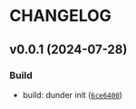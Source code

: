 # CHANGELOG

## v0.0.1 (2024-07-28)

### Build

* build: dunder init ([`6ce6400`](https://github.com/dan1hc/ft3/commit/6ce6400aa6abbaa51865524108f3ecee65218c7c))
